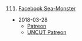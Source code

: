 111. [Facebook Sea-Monster](https://linuxgamecast.com/2018/03/lwdw-facebook-sea-monster/)
   * 2018-03-28
      * [Patreon](https://www.patreon.com/posts/linux-weekly-111-17829010)
      * [UNCUT Patreon](https://www.patreon.com/posts/lwdw-111-uncut-17829067)
